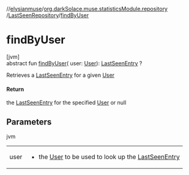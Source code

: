 //[elysianmuse](../../../index.md)/[org.darkSolace.muse.statisticsModule.repository](../index.md)
/[LastSeenRepository](index.md)/[findByUser](find-by-user.md)

# findByUser

[jvm]\
abstract fun [findByUser](find-by-user.md)(
user: [User](../../org.darkSolace.muse.userModule.model/-user/index.md)): [LastSeenEntry](../../org.darkSolace.muse.statisticsModule.model/-last-seen-entry/index.md)
?

Retrieves a [LastSeenEntry](../../org.darkSolace.muse.statisticsModule.model/-last-seen-entry/index.md) for a
given [User](../../org.darkSolace.muse.userModule.model/-user/index.md)

#### Return

the [LastSeenEntry](../../org.darkSolace.muse.statisticsModule.model/-last-seen-entry/index.md) for the
specified [User](../../org.darkSolace.muse.userModule.model/-user/index.md) or null

## Parameters

jvm

| | |
|---|---|
| user | <ul><li>the [User](../../org.darkSolace.muse.userModule.model/-user/index.md) to be used to look up the [LastSeenEntry](../../org.darkSolace.muse.statisticsModule.model/-last-seen-entry/index.md)</li></ul> |
